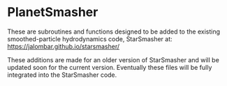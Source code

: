 # PlanetSmasher

These are subroutines and functions designed to be added to the existing smoothed-particle hydrodynamics code, StarSmasher at:
https://jalombar.github.io/starsmasher/

These additions are made for an older version of StarSmasher and will be updated soon for the current version. Eventually these files will be fully integrated into the StarSmasher code.
